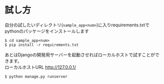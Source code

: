 # 試し方

自分の試したいディレクトリ(`sample_app<num>`)に入りrequirements.txtでpythonのパッケージをインストールします

```
$ cd sample_app<num>
$ pip install -r requirements.txt
```

あとはDjangoの開発用サーバーを起動させればローカルホストで試すことができます。<br>
ローカルホストURL
http://127.0.0.1/

```
$ python manage.py runserver
```
